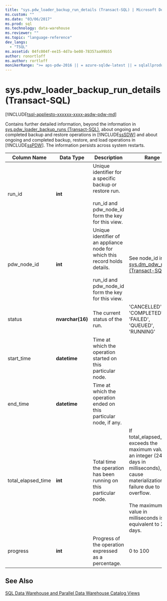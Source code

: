 ```yaml
---
title: "sys.pdw_loader_backup_run_details (Transact-SQL) | Microsoft Docs"
ms.custom: ""
ms.date: "03/06/2017"
ms.prod: sql
ms.technology: data-warehouse
ms.reviewer: ""
ms.topic: "language-reference"
dev_langs: 
  - "TSQL"
ms.assetid: 04fc004f-ee15-4d7a-be08-78357aa99b55
author: ronortloff
ms.author: rortloff
monikerRange: ">= aps-pdw-2016 || = azure-sqldw-latest || = sqlallproducts-allversions"
---
```

# sys.pdw_loader_backup_run_details (Transact-SQL)
[!INCLUDE[tsql-appliesto-xxxxxx-xxxx-asdw-pdw-md](../../includes/tsql-appliesto-xxxxxx-xxxx-asdw-pdw-md.md)]

  Contains further detailed information, beyond the information in [sys.pdw_loader_backup_runs &#40;Transact-SQL&#41;](../../relational-databases/system-catalog-views/sys-pdw-loader-backup-runs-transact-sql.md), about ongoing and completed backup and restore operations in [!INCLUDE[ssSDW](../../includes/sssdw-md.md)] and about ongoing and completed backup, restore, and load operations in [!INCLUDE[ssPDW](../../includes/sspdw-md.md)]. The information persists across system restarts.  
  
|Column Name|Data Type|Description|Range|  
|-----------------|---------------|-----------------|-----------|  
|run_id|**int**|Unique identifier for a specific backup or restore run.<br /><br /> run_id and pdw_node_id form the key for this view.||  
|pdw_node_id|**int**|Unique identifier of an appliance node for which this record holds details.<br /><br /> run_id and pdw_node_id form the key for this view.|See node_id in [sys.dm_pdw_nodes &#40;Transact-SQL&#41;](../../relational-databases/system-dynamic-management-views/sys-dm-pdw-nodes-transact-sql.md).|  
|status|**nvarchar(16)**|The current status of the run.|'CANCELLED', 'COMPLETED', 'FAILED', 'QUEUED', 'RUNNING'|  
|start_time|**datetime**|Time at which the operation started on this particular node.||  
|end_time|**datetime**|Time at which the operation ended on this particular node, if any.||  
|total_elapsed_time|**int**|Total time the operation has been running on this particular node.|If total_elapsed_time exceeds the maximum value for an integer (24.8 days in milliseconds), it will cause materialization failure due to overflow.<br /><br /> The maximum value in milliseconds is equivalent to 24.8 days.|  
|progress|**int**|Progress of the operation expressed as a percentage.|0 to 100|  
  
## See Also  
 [SQL Data Warehouse and Parallel Data Warehouse Catalog Views](../../relational-databases/system-catalog-views/sql-data-warehouse-and-parallel-data-warehouse-catalog-views.md)  
  
  
